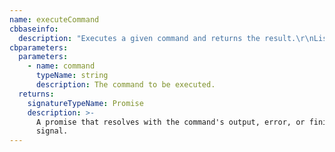 ```yaml
---
name: executeCommand
cbbaseinfo:
  description: "Executes a given command and returns the result.\r\nListens for messages from the WebSocket that indicate the output, error, or finish state\r\nof the executed command and resolves the promise accordingly."
cbparameters:
  parameters:
    - name: command
      typeName: string
      description: The command to be executed.
  returns:
    signatureTypeName: Promise
    description: >-
      A promise that resolves with the command's output, error, or finish
      signal.
---
```

<CBBaseInfo/> 
 <CBParameters/>